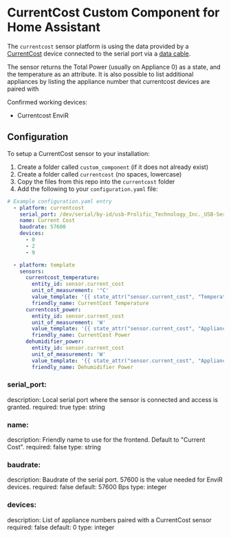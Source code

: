 # CurrentCost Custom Component for Home Assistant

The `currentcost` sensor platform is using the data provided by a [CurrentCost](http://www.currentcost.com/) device connected to the serial port via a [data cable](http://www.currentcost.com/product-datacable.html).

The sensor returns the Total Power (usually on Appliance 0) as a state, and the temperature as an attribute.
It is also possible to list additional appliances by listing the appliance number that currentcost devices are paired with

Confirmed working devices:
- Currentcost EnviR


## Configuration

To setup a CurrentCost sensor to your installation:
1) Create a folder called `custom_component` (if it does not already exist)
2) Create a folder called `currentcost` (no spaces, lowercase)
3) Copy the files from this repo into the `currentcost` folder
4) Add the following to your `configuration.yaml` file:

```yaml
# Example configuration.yaml entry
  - platform: currentcost
    serial_port: /dev/serial/by-id/usb-Prolific_Technology_Inc._USB-Serial_Controller-if00-port0
    name: Current Cost
    baudrate: 57600
    devices:
      - 0
      - 2
      - 9

  - platform: template
    sensors:
      currentcost_temperature:
        entity_id: sensor.current_cost
        unit_of_measurement: '°C'
        value_template: '{{ state_attr("sensor.current_cost", "Temperature")[:-3]  }}'
        friendly_name: CurrentCost Temperature
      currentcost_power:
        entity_id: sensor.current_cost
        unit_of_measurement: 'W'
        value_template: '{{ state_attr("sensor.current_cost", "Appliance 0")[:-2]  }}'
        friendly_name: CurrentCost Power
      dehumidifier_power:
        entity_id: sensor.current_cost
        unit_of_measurement: 'W'
        value_template: '{{ state_attr("sensor.current_cost", "Appliance 2")[:-2]  }}'
        friendly_name: Dehumidifier Power
```


### serial_port:
  description: Local serial port where the sensor is connected and access is granted.
  required: true
  type: string
### name:
  description: Friendly name to use for the frontend. Default to "Current Cost".
  required: false
  type: string
### baudrate:
  description: Baudrate of the serial port. 57600 is the value needed for EnviR devices. 
  required: false
  default: 57600 Bps
  type: integer
### devices:
  description: List of appliance numbers paired with a CurrentCost sensor 
  required: false
  default: 0
  type: integer
